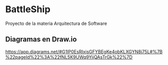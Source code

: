 # BattleShip
Proyecto de la materia Arquitectura de Software

## Diagramas en Draw.io
https://app.diagrams.net/#G1lP0EsRIxjsGFYBEgKe4obKLXGYN8j75L#%7B%22pageId%22%3A%22fNL5K9UWq9YijQAsTrGk%22%7D
